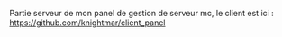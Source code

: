 Partie serveur de mon panel de gestion de serveur mc, le client est ici : https://github.com/knightmar/client_panel 
